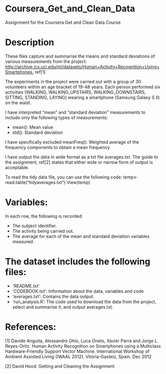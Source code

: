 # Coursera_Get_and_Clean_Data
Assignment for the Coursera Get and Clean Data Course

Description
======================================
These files capture and summarise the means and standard deviations of various measurements from the project:
http://archive.ics.uci.edu/ml/datasets/Human+Activity+Recognition+Using+Smartphones, ref[1]

The experiments in the project were carried out with a group of 30 volunteers within an age bracket of 19-48 years. Each person performed six activities (WALKING, WALKING_UPSTAIRS, WALKING_DOWNSTAIRS, SITTING, STANDING, LAYING) wearing a smartphone (Samsung Galaxy S II) on the waist.

I have interpreted “mean” and “standard deviation” measurements to include only the following types of measurements:
- mean(): Mean value
- std(): Standard deviation

I have specifically excluded
meanFreq(): Weighted average of the frequency components to obtain a mean frequency

I have output the data in wide format as a txt file averages.txt.  The guide to the assignment, ref[2] states that either wide or narrow form of output is acceptable.

To read the tidy data file, you can use the following code:
temp<-read.table(“tidyaverages.txt”)
View(temp)

Variables:
======================================
In each row, the following is recorded:
- The subject identifier.
- The activity being carried out.
- The average for each of the mean and standard deviation variables measured.

The dataset includes the following files:
=========================================
- 'README.txt’
- ‘CODEBOOK.txt': Information about the data, variables and code
- ‘averages.txt': Contains the data output.
- ‘run_analysis.R’: The code used to download the data from the project, select and summarise it, and output averages.txt.

References:
===========
[1] Davide Anguita, Alessandro Ghio, Luca Oneto, Xavier Parra and Jorge L. Reyes-Ortiz. Human Activity Recognition on Smartphones using a Multiclass Hardware-Friendly Support Vector Machine. International Workshop of Ambient Assisted Living (IWAAL 2012). Vitoria-Gasteiz, Spain. Dec 2012

[2] David Hood.
Getting and Cleaning the Assignment

